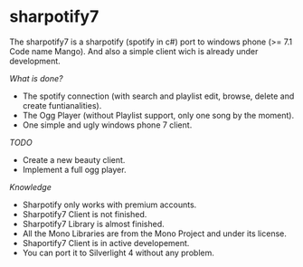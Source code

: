 # sharpotify7

The sharpotify7 is a sharpotify (spotify in c#) port to windows phone (>= 7.1 Code name Mango). And also a simple client wich is already under development.

*What is done?*
- The spotify connection (with search and playlist edit, browse, delete and create funtianalities).
- The Ogg Player (without Playlist support, only one song by the moment).
- One simple and ugly windows phone 7 client.

*TODO*
- Create a new beauty client.
- Implement a full ogg player.

*Knowledge*
- Sharpotify only works with premium accounts.
- Sharpotify7 Client is not finished.
- Sharpotify7 Library is almost finished.
- All the Mono Libraries are from the Mono Project and under its license.
- Shaportify7 Client is in active developement.
- You can port it to Silverlight 4 without any problem.
